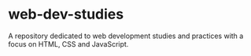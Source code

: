 # web-dev-studies
A repository dedicated to web development studies and practices with a focus on HTML, CSS and JavaScript.
